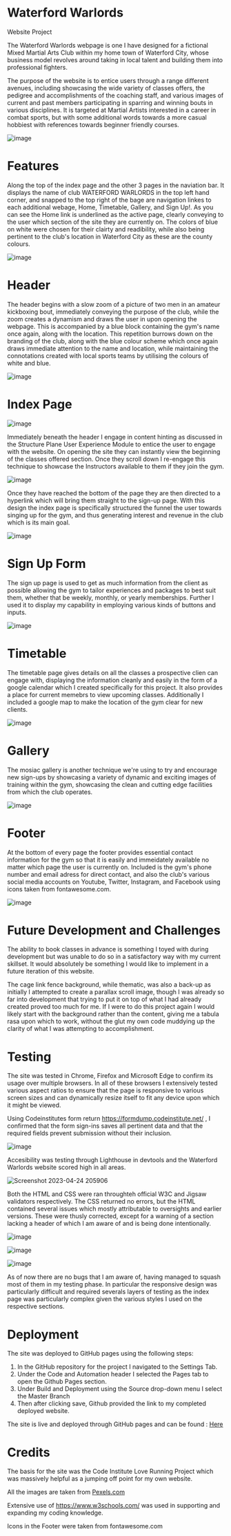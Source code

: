 # Waterford Warlords
 Website Project
 
 The Waterford Warlords webpage is one I have designed for a fictional Mixed Martial Arts Club within my home town of Waterford City, whose business model revolves around taking in local talent and building them into professional fighters.
 
 The purpose of the website is to entice users through a range different avenues, including showcasing the wide variety of classes offers, the pedigree and accomplishments of the coaching staff, and various images of current and past members participating in sparring and winning bouts in various disciplines. It is targeted at Martial Artists interested in a career in combat sports, but with some additional words towards a more casual hobbiest with references towards beginner friendly courses.
 
![image](https://user-images.githubusercontent.com/131177569/234106541-9ef6f54e-105a-4978-b26f-32c655a6ec63.png)

# Features

Along the top of the index page and the other 3 pages in the naviation bar. It displays the name of club WATERFORD WARLORDS in the top left hand corner, and snapped to the top right of the bage are navigation linkes to each additional webage, Home, Timetable, Gallery, and Sign Up!. As you can see the Home link is underlined as the active page, clearly conveying to the user which section of the site they are currently on. The colors of blue on white were chosen for their clairty and readibility, while also being pertinent to the club's location in Waterford City as these are the county colours. 

![image](https://user-images.githubusercontent.com/131177569/234122597-4f8e3ca8-7f61-4aff-89de-d4e83b237c4e.png)


# Header 

The header begins with a slow zoom of a picture of two men in an amateur kickboxing bout, immediately conveying the purpose of the club, while the zoom creates a dynamism and draws the user in upon opening the webpage. This is accompanied by a blue block containing the gym's name once again, along with the location. This repetition burrows down on the branding of the club, along with the blue colour scheme which once again draws immediate attention to the name and location, while maintaining the connotations created with local sports teams by utilising the colours of white and blue. 

![image](https://user-images.githubusercontent.com/131177569/234127066-ab7d4f00-27ac-468e-bee0-e85d9e0d7360.png)

# Index Page

![image](https://user-images.githubusercontent.com/131177569/234128584-28711181-7889-410e-9f69-2e95abf20f8f.png)

Immediately beneath the header I engage in content hinting as discussed in the Structure Plane User Experience Module to entice the user to engage with the website. On opening the site they can instantly view the beginning of the classes offered section. Once they scroll down I re-engage this technique to showcase the Instructors available to them if they join the gym.

![image](https://user-images.githubusercontent.com/131177569/234128865-05ef11f9-d43b-4592-8276-cd3815ee4e15.png)

Once they have reached the bottom of the page they are then directed to a hyperlink which will bring them straight to the sign-up page. With this design the index page is specifically structured the funnel the user towards singing up for the gym, and thus generating interest and revenue in the club which is its main goal.

![image](https://user-images.githubusercontent.com/131177569/234128942-a160d60e-1894-4b91-a045-52a1def9192f.png)

# Sign Up Form

The sign up page is used to get as much information from the client as possible allowing the gym to tailor experiences and packages to best suit them, whether that be weekly, monthly, or yearly memberships. Further I used it to display my capability in employing various kinds of buttons and inputs.

![image](https://user-images.githubusercontent.com/131177569/234129303-894f0295-2649-4fc6-92b7-a10b8beb824f.png)

# Timetable 

The timetable page gives details on all the classes a prospective clien can engage with, displaying the information cleanly and easily in the form of a google calendar which I created specifically for this project. It also provides a place for current memebrs to view upcoming classes. Additionally I included a google map to make the location of the gym clear for new clients.

![image](https://user-images.githubusercontent.com/131177569/234129698-6bfa9473-0680-4efd-879b-7f63776b5f60.png)

# Gallery

The mosiac gallery is another technique we're using to try and encourage new sign-ups by showcasing a variety of dynamic and exciting images of training within the gym, showcasing the clean and cutting edge facilities from which the club operates. 

![image](https://user-images.githubusercontent.com/131177569/234130070-076578d6-a78c-47c2-ad13-a6a1b7bd186a.png)

# Footer 

At the bottom of every page the footer provides essential contact information for the gym so that it is easily and immeidately available no matter which page the user is currently on. Included is the gym's phone number and email adress for direct contact, and also the club's various social media accounts on Youtube, Twitter, Instagram, and Facebook using icons taken from fontawesome.com. 

![image](https://user-images.githubusercontent.com/131177569/234130438-5472ae09-716c-4c31-9d61-79239cb2948d.png)

# Future Development and Challenges

The ability to book classes in advance is something I toyed with during development but was unable to do so in a satisfactory way with my current skillset. It would absolutely be something I would like to implement in a future iteration of this website.

The cage link fence background, while thematic, was also a back-up as initially I attempted to create a parallax scroll image, though I was already so far into development that trying to put it on top of what I had already created proved too much for me. If I were to do this project again I would likely start with the background rather than the content, giving me a tabula rasa upon which to work, without the glut my own code muddying up the clarity of what I was attempting to accomplishment. 

# Testing

The site was tested in Chrome, Firefox and Microsoft Edge to confirm its usage over multiple browsers. In all of these browsers I extensively tested various aspect ratios to ensure that the page is responsive to various screen sizes and can dynamically resize itself to fit any device upon which it might be viewed. 

Using Codeinstitutes form return https://formdump.codeinstitute.net/ , I confirmed that the form sign-ins saves all pertinent data and that the required fields prevent submission without their inclusion.

![image](https://user-images.githubusercontent.com/131177569/234134238-9b70e9ed-78ef-4ec5-a7d8-a21d5b16e1d5.png)


Accesibility was testing through Lighthouse in devtools and the Waterford Warlords website scored high in all areas.

![Screenshot 2023-04-24 205906](https://user-images.githubusercontent.com/131177569/234105930-502fa0e1-fa17-44d7-9545-90fe77d06ace.png)

Both the HTML and CSS were ran throughteh official W3C and Jigsaw validators respectively. The CSS returned no errors, but the HTML contained several issues which mostly attributable to oversights and earlier versions. These were thusly corrected, except for a warning of a section lacking a header of which I am aware of and is being done intentionally.

![image](https://user-images.githubusercontent.com/131177569/234133135-a0ec6e6b-3af6-42a5-8e2a-71284d2bce59.png)

![image](https://user-images.githubusercontent.com/131177569/234134838-c7ecb4c8-b00f-478f-bbee-891d92f40df7.png)

![image](https://user-images.githubusercontent.com/131177569/234132923-bfd33756-60c0-4245-a402-5b4c92e14161.png)

As of now there are no bugs that I am aware of, having managed to squash most of them in my testing phase. In particular the responsive design was particularly difficult and required severals layers of testing as the index page was particularly complex given the various styles I used on the respective sections. 

# Deployment

The site was deployed to GitHub pages using the following steps:
1) In the GitHub repository for the project I navigated to the Settings Tab.
2) Under the Code and Automation header I selected the Pages tab to open the Github Pages section.
3) Under Build and Deployment using the Source drop-down menu I select the Master Branch 
4) Then after clicking save, Github provided the link to my completed deployed website.

The site is live and deployed through GitHub pages and can be found : [Here](https://brandonpcollins.github.io/My-Project-1/ ) 

# Credits

The basis for the site was the Code Institute Love Running Project which was massively helpful as a jumping off point for my own website.

All the images are taken from [Pexels.com](https://www.pexels.com/)

Extensive use of https://www.w3schools.com/ was used in supporting and expanding my coding knowledge. 

Icons in the Footer were taken from fontawesome.com 

